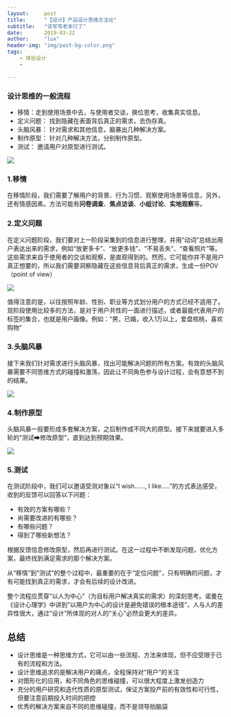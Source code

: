 ```yaml
---
layout:     post
title:      "【设计】产品设计思维方法论"
subtitle:   "该写写老本行了"
date:       2019-03-22
author:     "lux"
header-img: "img/post-bg-color.png"
tags:
    - 体验设计
    - 

---
```


> 


### 设计思维的一般流程

* 移情：走到使用场景中去，与使用者交谈，换位思考，收集真实信息。
* 定义问题： 找到隐藏在表面背后真正的需求，去伪存真。
* 头脑风暴： 针对需求和其他信息，脑暴出几种解决方案。
* 制作原型： 针对几种解决方法，分别制作原型。
* 测试： 邀请用户对原型进行测试。

![](https://ws1.sinaimg.cn/large/e66b0ffcly1g19czxu55lj20ci0590to.jpg)

### 1.移情
在移情阶段，我们需要了解用户的背景、行为习惯、观察使用场景等信息，另外，还有情感因素。方法可能有**问卷调查**、**焦点访谈**、**小组讨论**、**实地观察**等。

### 2.定义问题
在定义问题阶段，我们要对上一阶段采集到的信息进行整理，并用“动词”总结出用户表达出来的需求，例如“放更多卡”、“放更多钱”、“不易丢失”、“查看照片”等。这些需求来自于使用者的交谈和观察，是直观得到的。然而，它可能你并不是用户真正想要的，所以我们需要洞察隐藏在这些信息背后真正的需求，生成一份POV（point of view）

![](https://ws1.sinaimg.cn/large/e66b0ffcly1g19d86jzelj20o1059dg5.jpg)

值得注意的是，以往按照年龄、性别、职业等方式划分用户的方式已经不适用了。现阶段使用比较多的方法，是对于用户共性的一面进行描述，或者最能代表用户的标签的集合，也就是用户画像。例如：“男，已婚，收入1万以上，爱盘核桃，喜欢购物”

### 3.头脑风暴

接下来我们针对需求进行头脑风暴，找出可能解决问题的所有方案。有效的头脑风暴需要不同思维方式的碰撞和激荡，因此让不同角色参与设计过程，会有意想不到的结果。

![](https://ws1.sinaimg.cn/large/e66b0ffcly1g19e2keatgj20hs0a4417.jpg)

### 4.制作原型

头脑风暴一般要形成多套解决方案，之后制作成不同大的原型。接下来就要进入多轮的“测试➡修改原型”，直到达到预期效果。

![](https://ws1.sinaimg.cn/large/e66b0ffcly1g1bczizpj5j20go0ciq48.jpg)

### 5.测试

在测试阶段中，我们可以邀请受测对象以“I wish......, I like.....”的方式表达感受，收到的反馈可以回答以下问题：
* 有效的方案有哪些？
* 尚需要改进的有哪些？
* 有哪些问题？
* 得到了哪些新想法？

根据反馈信息修改原型，然后再进行测试。在这一过程中不断发现问题，优化方案，最终找到满足需求的那个解决方案。

从“移情”到“测试”的整个过程中，最重要的在于“定位问题”，只有明确的问题，才有可能找到真正的需求，才会有后续的设计改进。

整个流程应贯穿“以人为中心”（为目标用户解决真实的需求）的深刻思考。诺曼在《设计心理学》中讲到“以用户为中心的设计是避免错误的根本途径”，人与人的差异性很大，通过“设计”所体现的对人的“关心”必然会更大的差异。

## 总结
+ 设计思维是一种思维方式，它可以由一些流程、方法来体现，但不应受限于已有的流程和方法。
+ 设计思维追求的是解决用户的痛点，全程保持对“用户”的关注
+ 对图形化的应用，和不同角色的思维碰撞，可以很大程度上激发创造力
+ 充分的用户研究和迭代性质的原型测试，保证方案投产前的有效性和可行性，但要注意前期投入时间的把控
+ 优秀的解决方案来自不同的思维碰撞，而不是领导拍脑袋